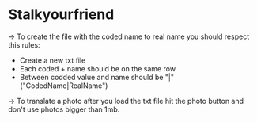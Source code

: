 # Stalkyourfriend


-> To create the file with the coded name to real name you should respect this rules:
   - Create a new txt file
   - Each coded + name should be on the same row
   - Between codded value and name should be "|" ("CodedName|RealName")
  
-> To translate a photo after you load the txt file hit the photo button and don't use photos bigger than 1mb.
